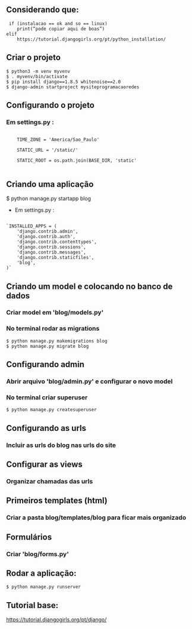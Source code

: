 ## Considerando que:
<pre><code> if (instalacao == ok and so == linux)
	print(“pode copiar aqui de boas”)
elif
    https://tutorial.djangogirls.org/pt/python_installation/ 
</code></pre>
## Criar o projeto
```
$ python3 -m venv myvenv
$ . myvenv/bin/activate
$ pip install django==1.8.5 whitenoise==2.0
$ django-admin startproject mysiteprogramacaoredes
```
## Configurando o projeto
### Em settings.py :
<pre><code> 
    TIME_ZONE = 'America/Sao_Paulo'<br>
    STATIC_URL = '/static/'<br>
    STATIC_ROOT = os.path.join(BASE_DIR, 'static'<br>
</code></pre>

## Criando uma aplicação 
$ python manage.py startapp blog
* Em settings.py :
<pre><code> 
`INSTALLED_APPS = (
    'django.contrib.admin',
    'django.contrib.auth',
    'django.contrib.contenttypes',
    'django.contrib.sessions',
    'django.contrib.messages',
    'django.contrib.staticfiles',
    'blog',
)`
</code></pre>

## Criando um model e colocando no banco de dados
### Criar model em 'blog/models.py'
### No terminal rodar as migrations
```
$ python manage.py makemigrations blog
$ python manage.py migrate blog
```

## Configurando admin
### Abrir arquivo 'blog/admin.py' e configurar o novo model
### No terminal criar superuser
```
$ python manage.py createsuperuser
```

## Configurando as urls
### Incluir as urls do blog nas urls do site

## Configurar as views
### Organizar chamadas das urls

## Primeiros templates (html)
### Criar a pasta blog/templates/blog para ficar mais organizado

## Formulários
### Criar 'blog/forms.py'

## Rodar a aplicação:
```
$ python manage.py runserver
```

## Tutorial base:
https://tutorial.djangogirls.org/pt/django/ 